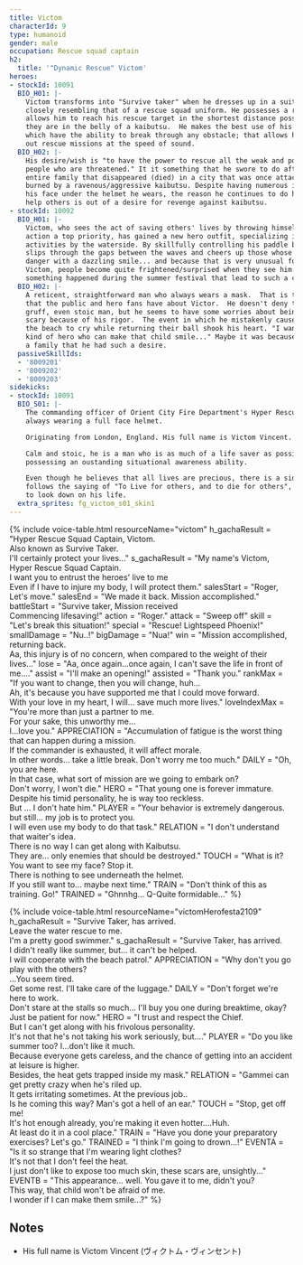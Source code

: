 ```yaml
---
title: Victom
characterId: 9
type: humanoid
gender: male
occupation: Rescue squad captain
h2:
  title: '"Dynamic Rescue" Victom'
heroes:
- stockId: 10091
  BIO_H01: |-
    Victom transforms into "Survive taker" when he dresses up in a suit and armor
    closely resembling that of a rescue squad uniform. He possesses a rope which
    allows him to reach his rescue target in the shortest distance possible even if
    they are in the belly of a kaibutsu.  He makes the best use of his suit and rope
    which have the ability to break through any obstacle; that allows him to carry
    out rescue missions at the speed of sound.
  BIO_H02: |-
    His desire/wish is "to have the power to rescue all the weak and powerless
    people who are threatened." It it something that he swore to do after he saw his
    entire family that disappeared (died) in a city that was once attacked and
    burned by a ravenous/aggressive kaibutsu. Despite having numerous injuries to
    his face under the helmet he wears, the reason he continues to do his best to
    help others is out of a desire for revenge against kaibutsu.
- stockId: 10092
  BIO_H01: |-
    Victom, who sees the act of saving others' lives by throwing himself into the
    action a top priority, has gained a new hero outfit, specializing in lifesaving
    activities by the waterside. By skillfully controlling his paddle board, he
    slips through the gaps between the waves and cheers up those whose lives are in
    danger with a dazzling smile... and because that is very unusual for the usual
    Victom, people become quite frightened/surprised when they see him. Apparently
    something happened during the summer festival that lead to such a change.
  BIO_H02: |-
    A reticent, straightforward man who always wears a mask.  That is the impression
    that the public and hero fans have about Victor.  He doesn't deny that he's a
    gruff, even stoic man, but he seems to have some worries about being seen as
    scary because of his rigor.  The event in which he mistakenly caused a child on
    the beach to cry while returning their ball shook his heart. "I want to be the
    kind of hero who can make that child smile..." Maybe it was because he once had
    a family that he had such a desire.
  passiveSkillIds:
  - '8009201'
  - '8009202'
  - '8009203'
sidekicks:
- stockId: 10091
  BIO_S01: |-
    The commanding officer of Orient City Fire Department's Hyper Rescue team,
    always wearing a full face helmet.

    Originating from London, England. His full name is Victom Vincent.

    Calm and stoic, he is a man who is as much of a life saver as possible,
    possessing an oustanding situational awareness ability.

    Even though he believes that all lives are precious, there is a side of him that
    follows the saying of "To Live for others, and to die for others", so he tends
    to look down on his life.
  extra_sprites: fg_victom_s01_skin1
---
```


{% include voice-table.html resourceName="victom"
h_gachaResult = "Hyper Rescue Squad Captain, Victom.<br>Also known as Survive Taker.<br>I'll certainly protect your lives…"
s_gachaResult = "My name's Victom, Hyper Rescue Squad Captain.<br>I want you to entrust the heroes' live to me<br>Even if I have to injure my body, I will protect them."
salesStart = "Roger, Let's move."
salesEnd = "We made it back. Mission accomplished."
battleStart = "Survive taker, Mission received<br>Commencing lifesaving!"
action = "Roger."
attack = "Sweep off"
skill = "Let's break this situation!"
special = "Rescue! Lightspeed Phoenix!"
smallDamage = "Nu..!"
bigDamage = "Nua!"
win = "Mission accomplished, returning back.<br>Aa, this injury is of no concern, when compared to the weight of their lives…"
lose = "Aa, once again…once again, I can't save the life in front of me…."
assist = "I'll make an opening!"
assisted = "Thank you."
rankMax = "If you want to change, then you will change, huh…<br>Ah, it's because you have supported me that I could move forward.<br>With your love in my heart, I will... save much more lives."
loveIndexMax = "You're more than just a partner to me.<br>For your sake, this unworthy me…<br>I…love you."
APPRECIATION = "Accumulation of fatigue is the worst thing that can happen during a mission.<br>If the commander is exhausted, it will affect morale.<br>In other words... take a little break. Don't worry me too much."
DAILY = "Oh, you are here.<br>In that case, what sort of mission are we going to embark on?<br>Don't worry, I won't die."
HERO = "That young one is forever immature.<br>Despite his timid personality, he is way too reckless.<br>But ... I don't hate him."
PLAYER = "Your behavior is extremely dangerous.<br>but still... my job is to protect you.<br>I will even use my body to do that task."
RELATION = "I don't understand that waiter's idea.<br>There is no way I can get along with Kaibutsu.<br>They are... only enemies that should be destroyed."
TOUCH = "What is it? You want to see my face? Stop it.<br>There is nothing to see underneath the helmet.<br>If you still want to... maybe next time."
TRAIN = "Don't think of this as training. Go!"
TRAINED = "Ghnnhg... Q-Quite formidable…"
%}

{% include voice-table.html resourceName="victomHerofesta2109"
h_gachaResult = "Survive Taker, has arrived.<br>Leave the water rescue to me.<br>I'm a pretty good swimmer."
s_gachaResult = "Survive Taker, has arrived.<br>I didn't really like summer, but… it can't be helped.<br>I will cooperate with the beach patrol."
APPRECIATION = "Why don't you go play with the others?<br>...You seem tired.<br>Get some rest. I'll take care of the luggage."
DAILY = "Don't forget we're here to work.<br>Don't stare at the stalls so much... I'll buy you one during breaktime, okay?<br>Just be patient for now."
HERO = "I trust and respect the Chief.<br>But I can't get along with his frivolous personality.<br>It's not that he's not taking his work seriously, but...."
PLAYER = "Do you like summer too? I...don't like it much.<br>Because everyone gets careless, and the chance of getting into an accident at leisure is higher.<br>Besides, the heat gets trapped inside my mask."
RELATION = "Gammei can get pretty crazy when he's riled up.<br>It gets irritating sometimes. At the previous job..<br>Is he coming this way? Man's got a hell of an ear."
TOUCH = "Stop, get off me!<br>It's hot enough already, you're making it even hotter....Huh.<br>At least do it in a cool place."
TRAIN = "Have you done your preparatory exercises? Let's go."
TRAINED = "I think I'm going to drown...!"
EVENTA = "Is it so strange that I'm wearing light clothes?<br>It's not that I don't feel the heat.<br>I just don't like to expose too much skin, these scars are, unsightly..."
EVENTB = "This appearance... well. You gave it to me, didn't you?<br>This way, that child won't be afraid of me.<br>I wonder if I can make them smile...?"
%}

## Notes

- His full name is Victom Vincent (ヴィクトム・ヴィンセント)
